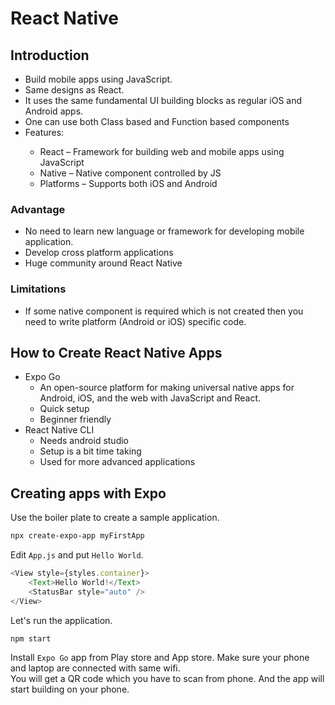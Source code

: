 # React Native


## Introduction 

<ul>
<li>Build mobile apps using JavaScript.</li>
<li>Same designs as React.</li>
<li>It uses the same fundamental UI building blocks as regular iOS and Android apps.</li>
<li>One can use both Class based and Function based components</li>
<li>Features:</li>
<ul>
<li>React – Framework for building web and mobile apps using JavaScript</li>
<li>Native –  Native component controlled by JS</li>
<li>Platforms – Supports both iOS and Android</li>
</ul>
</ul>

### Advantage

* No need to learn new language or framework for developing mobile application.
* Develop cross platform applications
* Huge community around React Native

### Limitations

* If some native component is required which is not created then you need to write platform (Android or iOS) specific code.


## How to Create React Native Apps
* Expo Go
    * An open-source platform for making universal native apps for Android, iOS, and the web with JavaScript and React.
    * Quick setup
    * Beginner friendly
* React Native CLI
    * Needs android studio
    * Setup is a bit time taking
    * Used for more advanced applications


## Creating apps with Expo

Use the boiler plate to create a sample application.

```sh
npx create-expo-app myFirstApp
```

Edit `App.js` and put `Hello World`.

```js
<View style={styles.container}>
    <Text>Hello World!</Text>
    <StatusBar style="auto" />
</View>
```

Let's run the application. 

```sh
npm start
```
Install `Expo Go` app from Play store and App store. Make sure your phone and laptop are connected with same wifi.
<br>
You will get a QR code which you have to scan from phone. And the app will start building on your phone.
